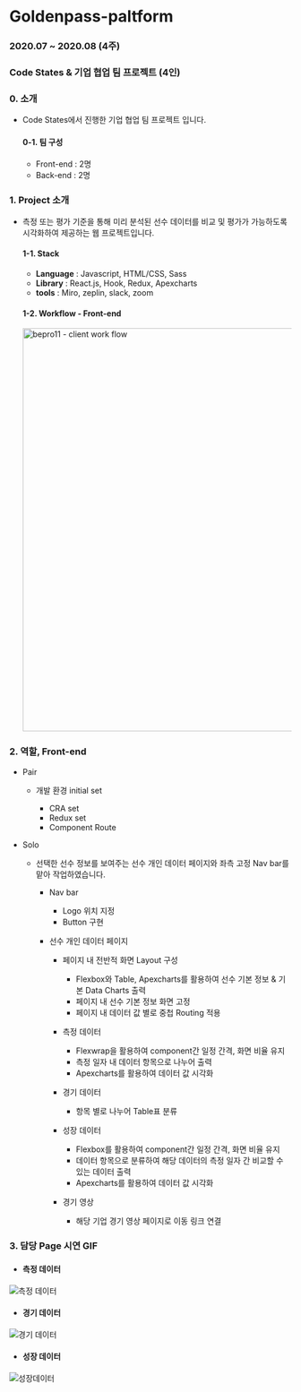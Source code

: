 # Goldenpass-paltform

### 2020.07 ~ 2020.08 (4주)

### Code States & 기업 협업 팀 프로젝트 (4인)

### 0. 소개

- Code States에서 진행한 기업 협업 팀 프로젝트 입니다.

  #### 0-1. 팀 구성

  - Front-end : 2명
  - Back-end : 2명

### 1. Project 소개

- 측정 또는 평가 기준을 통해 미리 분석된 선수 데이터를 비교 및 평가가 가능하도록 시각화하여 제공하는 웹 프로젝트입니다. </br>

  #### 1-1. Stack

    - **Language** : Javascript, HTML/CSS, Sass </br>
    - **Library** : React.js, Hook, Redux, Apexcharts </br>
    - **tools** : Miro, zeplin, slack, zoom
    
  #### 1-2. Workflow - Front-end
  <img width="720" alt="bepro11 - client work flow" src="https://user-images.githubusercontent.com/61106972/96485652-9aa75d80-1277-11eb-8550-945f8b6358c9.png">

### 2. 역할, Front-end

- Pair
  - 개발 환경 initial set
  
    - CRA set
    - Redux set
    - Component Route

- Solo 
  - 선택한 선수 정보를 보여주는 선수 개인 데이터 페이지와 좌측 고정 Nav bar를 맡아 작업하였습니다.
  
    - Nav bar
    
      - Logo 위치 지정
      - Button 구현
      
    - 선수 개인 데이터 페이지
    
      - 페이지 내 전반적 화면 Layout 구성
      
        - Flexbox와 Table, Apexcharts를 활용하여 선수 기본 정보 & 기본 Data Charts 출력
        - 페이지 내 선수 기본 정보 화면 고정
        - 페이지 내 데이터 값 별로 중첩 Routing 적용
        
      - 측정 데이터
      
        - Flexwrap을 활용하여 component간 일정 간격, 화면 비율 유지
        - 측정 일자 내 데이터 항목으로 나누어 출력
        - Apexcharts를 활용하여 데이터 값 시각화
        
      - 경기 데이터 
      
        - 항목 별로 나누어 Table표 분류
        
      - 성장 데이터
      
        - Flexbox를 활용하여 component간 일정 간격, 화면 비율 유지 
        - 데이터 항목으로 분류하여 해당 데이터의 측정 일자 간 비교할 수 있는 데이터 출력
        - Apexcharts를 활용하여 데이터 값 시각화
        
      - 경기 영상
      
        - 해당 기업 경기 영상 페이지로 이동 링크 연결

### 3. 담당 Page 시연 GIF

- #### 측정 데이터

![측정 데이터](https://user-images.githubusercontent.com/61106972/96480873-c4f81b80-1275-11eb-86d1-b777611484fb.gif)

- #### 경기 데이터

![경기 데이터](https://user-images.githubusercontent.com/61106972/96481433-772fe300-1276-11eb-9c56-14bcf5bfe936.gif)

- #### 성장 데이터

![성장데이터](https://user-images.githubusercontent.com/61106972/96478925-38e4f480-1273-11eb-9fa4-10c029b65f27.gif)
